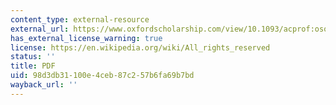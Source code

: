 ```yaml
---
content_type: external-resource
external_url: https://www.oxfordscholarship.com/view/10.1093/acprof:oso/9780199272273.001.0001/acprof-9780199272273-chapter-4?print=pdf
has_external_license_warning: true
license: https://en.wikipedia.org/wiki/All_rights_reserved
status: ''
title: PDF
uid: 98d3db31-100e-4ceb-87c2-57b6fa69b7bd
wayback_url: ''
---
```

